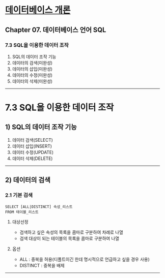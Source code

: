 # <a href = "../README.md" target="_blank">데이터베이스 개론</a>
## Chapter 07. 데이터베이스 언어 SQL
### 7.3 SQL을 이용한 데이터 조작
1) SQL의 데이터 조작 기능
2) 데이터의 검색(미완성)
3) 데이터의 삽입(미완성)
4) 데이터의 수정(미완성)
5) 데이터의 삭제(미완성)

---

# 7.3 SQL을 이용한 데이터 조작

## 1) SQL의 데이터 조작 기능

1. 데이터 검색(SELECT)
2. 데이터 삽입(INSERT)
3. 데이터 수정(UPDATE)
4. 데이터 삭제(DELETE)

---

## 2) 데이터의 검색

### 2.1 기본 검색
```mysql
SELECT [ALL|DISTINCT] 속성_리스트
FROM 테이블_리스트
```
1. 대상선정
   - 검색하고 싶은 속성의 목록을 콤마로 구분하여 차례로 나열
   - 검색 대상이 되는 테이블의 목록을 콤마로 구분하여 나열

2. 옵션
   - ALL : 중복을 허용(디폴트이긴 한데 명시적으로 언급하고 싶을 경우 사용)
   - DISTINCT : 중복을 배제

---